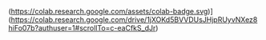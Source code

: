 (https://colab.research.google.com/assets/colab-badge.svg)]
(https://colab.research.google.com/drive/1jXOKd5BVVDUsJHjpRUyvNXez8hiFo07b?authuser=1#scrollTo=c-eaCfkS_dJr)
